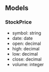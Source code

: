 ## Models

### StockPrice
- symbol: string
- date: date
- open: decimal
- high: decimal
- low: decimal
- close: decimal
- volume: integer
